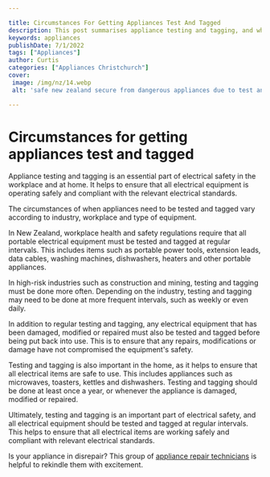 ```yaml
---

title: Circumstances For Getting Appliances Test And Tagged
description: This post summarises appliance testing and tagging, and why it is an essential part of electrical safety. It encourages readers to learn more about this important safety measure.
keywords: appliances
publishDate: 7/1/2022
tags: ["Appliances"]
author: Curtis
categories: ["Appliances Christchurch"]
cover: 
 image: /img/nz/14.webp
 alt: 'safe new zealand secure from dangerous appliances due to test and tag regulations'

---
```


# Circumstances for getting appliances test and tagged

Appliance testing and tagging is an essential part of electrical safety in the workplace and at home. It helps to ensure that all electrical equipment is operating safely and compliant with the relevant electrical standards.

The circumstances of when appliances need to be tested and tagged vary according to industry, workplace and type of equipment.

In New Zealand, workplace health and safety regulations require that all portable electrical equipment must be tested and tagged at regular intervals. This includes items such as portable power tools, extension leads, data cables, washing machines, dishwashers, heaters and other portable appliances.

In high-risk industries such as construction and mining, testing and tagging must be done more often. Depending on the industry, testing and tagging may need to be done at more frequent intervals, such as weekly or even daily.

In addition to regular testing and tagging, any electrical equipment that has been damaged, modified or repaired must also be tested and tagged before being put back into use. This is to ensure that any repairs, modifications or damage have not compromised the equipment's safety.

Testing and tagging is also important in the home, as it helps to ensure that all electrical items are safe to use. This includes appliances such as microwaves, toasters, kettles and dishwashers. Testing and tagging should be done at least once a year, or whenever the appliance is damaged, modified or repaired.

Ultimately, testing and tagging is an important part of electrical safety, and all electrical equipment should be tested and tagged at regular intervals. This helps to ensure that all electrical items are working safely and compliant with relevant electrical standards.

Is your appliance in disrepair? This group of <a href="/pages/appliance-repair-technicians/">appliance repair technicians</a> is helpful to rekindle them with excitement.